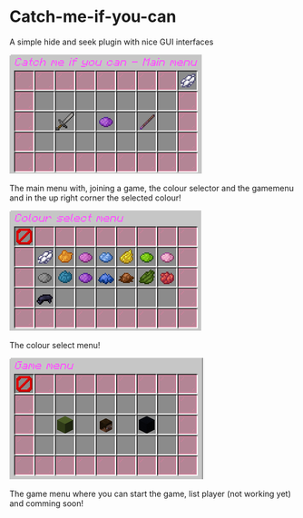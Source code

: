 # Catch-me-if-you-can
A simple hide and seek plugin with nice GUI interfaces


![plot](https://github.com/Ja90n/Catch-me-if-you-can/blob/main/images/2022-02-06_10.41.14.png?raw=true)

The main menu with, joining a game, the colour selector and the gamemenu and in the up right corner the selected colour!

![alt text](https://github.com/Ja90n/Catch-me-if-you-can/blob/main/images/2022-02-06_10.41.17.png?raw=true)

The colour select menu!

![alt text](https://github.com/Ja90n/Catch-me-if-you-can/blob/main/images/2022-02-06_10.41.20.png?raw=true)

The game menu where you can start the game, list player (not working yet) and comming soon!
